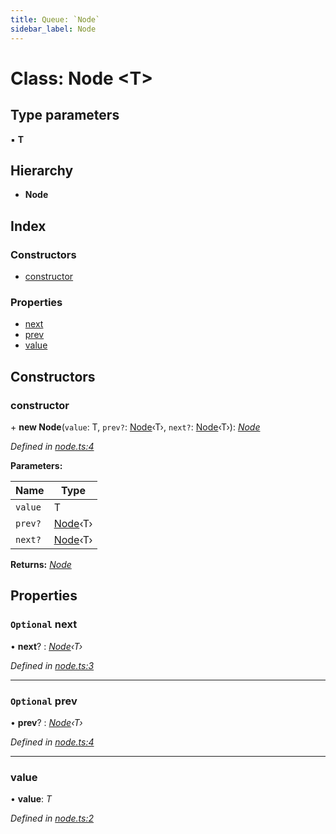 ```yaml
---
title: Queue: `Node`
sidebar_label: Node
---
```


# Class: Node <**T**>

## Type parameters

▪ **T**

## Hierarchy

* **Node**

## Index

### Constructors

* [constructor](node.md#constructor)

### Properties

* [next](node.md#optional-next)
* [prev](node.md#optional-prev)
* [value](node.md#value)

## Constructors

###  constructor

\+ **new Node**(`value`: T, `prev?`: [Node](node.md)‹T›, `next?`: [Node](node.md)‹T›): *[Node](node.md)*

*Defined in [node.ts:4](https://github.com/terascope/teraslice/blob/78714a985/packages/queue/src/node.ts#L4)*

**Parameters:**

Name | Type |
------ | ------ |
`value` | T |
`prev?` | [Node](node.md)‹T› |
`next?` | [Node](node.md)‹T› |

**Returns:** *[Node](node.md)*

## Properties

### `Optional` next

• **next**? : *[Node](node.md)‹T›*

*Defined in [node.ts:3](https://github.com/terascope/teraslice/blob/78714a985/packages/queue/src/node.ts#L3)*

___

### `Optional` prev

• **prev**? : *[Node](node.md)‹T›*

*Defined in [node.ts:4](https://github.com/terascope/teraslice/blob/78714a985/packages/queue/src/node.ts#L4)*

___

###  value

• **value**: *T*

*Defined in [node.ts:2](https://github.com/terascope/teraslice/blob/78714a985/packages/queue/src/node.ts#L2)*
